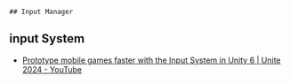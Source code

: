     ## Input Manager

## input System

- [Prototype mobile games faster with the Input System in Unity 6 | Unite 2024 - YouTube](https://www.youtube.com/watch?v=ptvjumIHxYg&t=1s)

